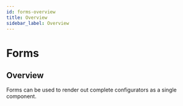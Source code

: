 ```yaml
---
id: forms-overview
title: Overview
sidebar_label: Overview
---
```


# Forms

## Overview

Forms can be used to render out complete configurators as a single component.
